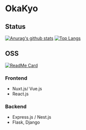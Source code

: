 # OkaKyo

## Status 
[![Anurag's github stats](https://github-readme-stats.vercel.app/api?username=okakyo&show_icons=tru&count_private=truee&theme=radical)](https://github.com/okakyo)
[![Top Langs](https://github-readme-stats.vercel.app/api/top-langs/?username=okakyo&layout=compact&theme=radical)](https://github.com/okakyo)
## OSS 
[![ReadMe Card](https://github-readme-stats.vercel.app/api/pin/?username=okakyo&repo=Nextjs-ja-translation-docs&theme=radical)](https://github.com/okakyo/Nextjs-ja-translation-docs)

### Frontend
- Nuxt.js/ Vue.js 
- React.js
### Backend 
- Express.js / Nest.js
- Flask, Django
